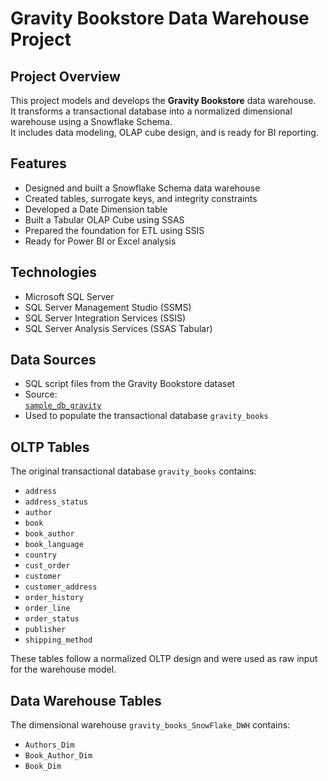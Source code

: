 # Gravity Bookstore Data Warehouse Project

## Project Overview

This project models and develops the **Gravity Bookstore** data warehouse.  
It transforms a transactional database into a normalized dimensional warehouse using a Snowflake Schema.  
It includes data modeling, OLAP cube design, and is ready for BI reporting.

## Features

- Designed and built a Snowflake Schema data warehouse  
- Created tables, surrogate keys, and integrity constraints  
- Developed a Date Dimension table  
- Built a Tabular OLAP Cube using SSAS  
- Prepared the foundation for ETL using SSIS  
- Ready for Power BI or Excel analysis  

## Technologies

- Microsoft SQL Server  
- SQL Server Management Studio (SSMS)  
- SQL Server Integration Services (SSIS)  
- SQL Server Analysis Services (SSAS Tabular)  

## Data Sources

- SQL script files from the Gravity Bookstore dataset  
- Source:  
  [`sample_db_gravity`](https://github.com/bbrumm/databasestar/tree/main/sample_databases/sample_db_gravity/gravity_sqlserver)  
- Used to populate the transactional database `gravity_books`

## OLTP Tables

The original transactional database `gravity_books` contains:

- `address`  
- `address_status`  
- `author`  
- `book`  
- `book_author`  
- `book_language`  
- `country`  
- `cust_order`  
- `customer`  
- `customer_address`  
- `order_history`  
- `order_line`  
- `order_status`  
- `publisher`  
- `shipping_method`  

These tables follow a normalized OLTP design and were used as raw input for the warehouse model.

## Data Warehouse Tables

The dimensional warehouse `gravity_books_SnowFlake_DWH` contains:

- `Authors_Dim`  
- `Book_Author_Dim`  
- `Book_Dim`  
